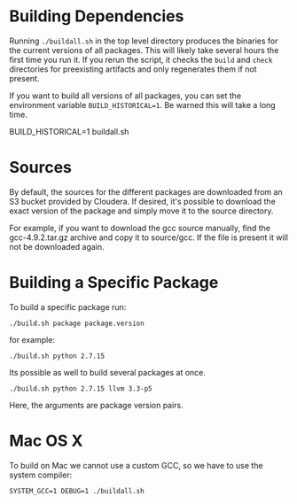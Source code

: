 # Building Dependencies

Running `./buildall.sh` in the top level directory produces the binaries for
the current versions of all packages. This will likely take several hours the
first time you run it. If you rerun the script, it checks the `build` and
`check` directories for preexisting artifacts and only regenerates them
if not present.

If you want to build all versions of all packages, you can set the
environment variable `BUILD_HISTORICAL=1`. Be warned this will take a
long time.

  BUILD_HISTORICAL=1 buildall.sh

# Sources
By default, the sources for the different packages are downloaded from an S3
bucket provided by Cloudera. If desired, it's possible to download the exact
version of the package and simply move it to the source directory.

For example, if you want to download the gcc source manually, find the
gcc-4.9.2.tar.gz archive and copy it to source/gcc. If the file is present it
will not be downloaded again.

# Building a Specific Package

To build a specific package run:

    ./build.sh package package.version

 for example:

    ./build.sh python 2.7.15

 Its possible as well to build several packages at once.

    ./build.sh python 2.7.15 llvm 3.3-p5

Here, the arguments are package version pairs.

# Mac OS X

To build on Mac we cannot use a custom GCC, so we have to use
the system compiler:

    SYSTEM_GCC=1 DEBUG=1 ./buildall.sh
